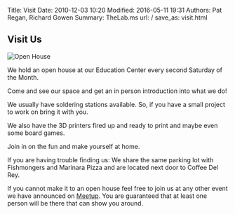 Title: Visit
Date: 2010-12-03 10:20
Modified: 2016-05-11 19:31
Authors: Pat Regan, Richard Gowen
Summary: TheLab.ms
url: /
save_as: visit.html

## Visit Us

<img class="img-right" src="{filename}/images/OpenHouse1_tn.jpg" alt="Open House" />

We hold an open house at our Education Center every second Saturday of the Month.

Come and see our space and get an in person introduction into what we do!

We usually have soldering stations available.  So, if you have a small project to work on bring it with you.

We also have the 3D printers fired up and ready to print and maybe even some board games.

Join in on the fun and make yourself at home.

If you are having trouble finding us:  We share the same parking lot with Fishmongers and Marinara Pizza and are located next door to Coffee Del Rey.

If you cannot make it to an open house feel free to join us at any other event we have announced on [Meetup](https://www.meetup.com/TheLab-ms/).  You are guaranteed that at least one person will be there that can show you around.




